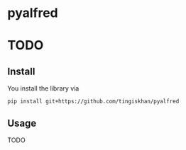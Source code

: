 # pyalfred
# TODO

## Install
You install the library via
```
pip install git+https://github.com/tingiskhan/pyalfred
```

## Usage
TODO
 
